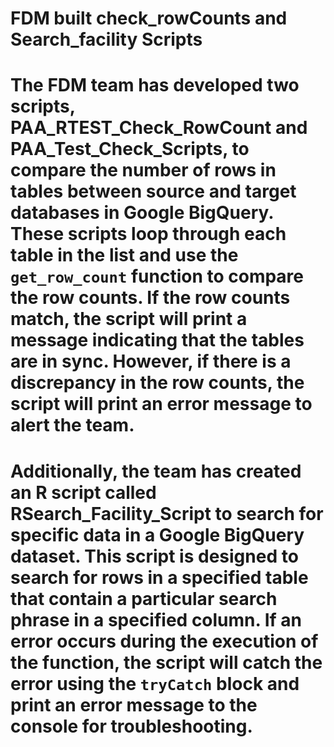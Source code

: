 # FDM built check_rowCounts and Search_facility Scripts
# The FDM team has developed two scripts, PAA\_RTEST\_Check\_RowCount and PAA\_Test\_Check\_Scripts, to compare the number of rows in tables between source and target databases in Google BigQuery. These scripts loop through each table in the list and use the `get_row_count` function to compare the row counts. If the row counts match, the script will print a message indicating that the tables are in sync. However, if there is a discrepancy in the row counts, the script will print an error message to alert the team.

# Additionally, the team has created an R script called RSearch\_Facility\_Script to search for specific data in a Google BigQuery dataset. This script is designed to search for rows in a specified table that contain a particular search phrase in a specified column. If an error occurs during the execution of the function, the script will catch the error using the `tryCatch` block and print an error message to the console for troubleshooting.
